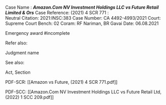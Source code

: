 Case Name : ***Amazon.Com NV Investment Holdings LLC vs Future Retail Limited & Ors***
Case Reference: (2021) 4 SCR 771 :  
Neutral Citation: 2021:INSC:383
Case Number: CA 4492-4993/2021
Court: Supreme Court
Bench: 02
Coram: RF Nariman, BR Gavai
Date: 06.08.2021

Emergency award #incomplete 

Refer also:

Judgment name

See also:
 
Act, Section

PDF-SCR:
[[Amazon vs Future, (2021) 4 SCR 771.pdf]]

PDF-SCC: 
[[Amazon.Com NV Investment Holdings LLC vs Future Retail Ltd, (2022) 1 SCC 209.pdf]]

